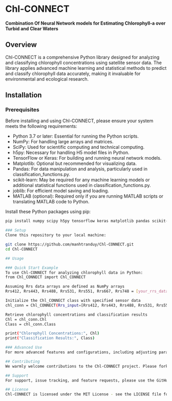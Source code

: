 # Chl-CONNECT
**Combination Of Neural Network models for Estimating Chlorophyll-a over Turbid and Clear Waters**

## Overview
Chl-CONNECT is a comprehensive Python library designed for analyzing and classifying chlorophyll concentrations using satellite sensor data. The library applies advanced machine learning and statistical methods to predict and classify chlorophyll data accurately, making it invaluable for environmental and ecological research.

## Installation

### Prerequisites
Before installing and using Chl-CONNECT, please ensure your system meets the following requirements:
- Python 3.7 or later: Essential for running the Python scripts.
- NumPy: For handling large arrays and matrices.
- SciPy: Used for scientific computing and technical computing.
- h5py: Necessary for handling H5 model files in Python.
- TensorFlow or Keras: For building and running neural network models.
- Matplotlib: Optional but recommended for visualizing data.
- Pandas: For data manipulation and analysis, particularly used in classification_functions.py.
- scikit-learn: May be required for any machine learning models or additional statistical functions used in classification_functions.py.
- joblib: For efficient model saving and loading.
- MATLAB (optional): Required only if you are running MATLAB scripts or translating MATLAB code to Python.

Install these Python packages using pip:
```bash
pip install numpy scipy h5py tensorflow keras matplotlib pandas scikit-learn joblib

### Setup
Clone this repository to your local machine:

git clone https://github.com/manhtranduy/Chl-CONNECT.git
cd Chl-CONNECT

## Usage

### Quick Start Example
To use Chl-CONNECT for analyzing chlorophyll data in Python:
from Chl_CONNECT import Chl_CONNECT

Assuming Rrs data arrays are defined as NumPy arrays
Rrs412, Rrs443, Rrs488, Rrs531, Rrs551, Rrs667, Rrs748 = [your_rrs_data_here]

Initialize the Chl_CONNECT class with specified sensor data
chl_conn = Chl_CONNECT(Rrs_input=[Rrs412, Rrs443, Rrs488, Rrs531, Rrs551, Rrs667, Rrs748], sensor='MODIS')

Retrieve chlorophyll concentrations and classification results
Chl = chl_conn.Chl
Class = chl_conn.Class

print("Chlorophyll Concentrations:", Chl)
print("Classification Results:", Class)

### Advanced Use
For more advanced features and configurations, including adjusting parameters or using different sensors, please refer to the detailed documentation provided within the project or in the docs directory.

## Contributing
We warmly welcome contributions to the Chl-CONNECT project. Please fork the repository, make your improvements or fixes, and submit a pull request for review.

## Support
For support, issue tracking, and feature requests, please use the GitHub issues section of this repository.

## License
Chl-CONNECT is licensed under the MIT License - see the LICENSE file for more details.

